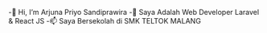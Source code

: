 -👋 Hi, I’m Arjuna Priyo Sandiprawira
-👀 Saya Adalah Web Developer Laravel & React JS 
-📫 Saya Bersekolah di SMK TELTOK MALANG

<!---
arjunapriyo/arjunapriyo is a ✨ special ✨ repository because its `README.md` (this file) appears on your GitHub profile.
You can click the Preview link to take a look at your changes.
--->
